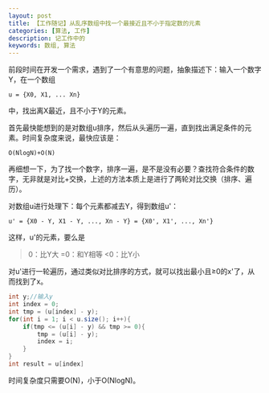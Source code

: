 ```yaml
---
layout: post
title: 【工作随记】从乱序数组中找一个最接近且不小于指定数的元素
categories: [算法, 工作]
description: 记工作中的
keywords: 数组, 算法
---
```


前段时间在开发一个需求，遇到了一个有意思的问题，抽象描述下：输入一个数字Y，在一个数组
```
u = {X0, X1, ... Xn}
```
中，找出离X最近，且不小于Y的元素。

首先最快能想到的是对数组u排序，然后从头遍历一遍，直到找出满足条件的元素。时间复杂度来说，最快应该是：
```
O(NlogN)+O(N)
```

再细想一下，为了找一个数字，排序一遍，是不是没有必要？查找符合条件的数字，无非就是对比+交换，上述的方法本质上是进行了两轮对比交换（排序、遍历）。


对数组u进行处理下：每个元素都减去Y，得到数组u'：
```
u' = {X0 - Y, X1 - Y, ..., Xn - Y} = {X0', X1', ..., Xn'}
```
这样，u'的元素，要么是
>0：比Y大
=0：和Y相等
<0：比Y小

对u'进行一轮遍历，通过类似对比排序的方式，就可以找出最小且≥0的x'了，从而找到了x。
```java
int y;//输入y
int index = 0;
int tmp = (u[index] - y);
for(int i = 1; i < u.size(); i++){
    if(tmp <= (u[i] - y) && tmp >= 0){
        tmp = (u[i] - y);
        index = i;
    }
}
int result = u[index]
```
时间复杂度只需要O(N)，小于O(NlogN)。